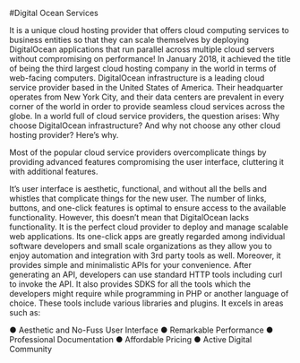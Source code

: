 #Digital Ocean Services

It is a unique cloud hosting provider that offers cloud computing services to business entities so that they can scale themselves by deploying DigitalOcean applications that run parallel across multiple cloud servers without compromising on performance!
In January 2018, it achieved the title of being the third largest cloud hosting company in the world in terms of web-facing computers.
DigitalOcean infrastructure is a leading cloud service provider based in the United States of America. Their headquarter operates from New York City, and their data centers are prevalent in every corner of the world in order to provide seamless cloud services across the globe.
In a world full of cloud service providers, the question arises: Why choose DigitalOcean infrastructure? And why not choose any other cloud hosting provider? Here’s why.

Most of the popular cloud service providers overcomplicate things by providing advanced features compromising the user interface, cluttering it with additional features.

It’s user interface is aesthetic, functional, and without all the bells and whistles that complicate things for the new user. The number of links, buttons, and one-click features is optimal to ensure access to the available functionality. However, this doesn’t mean that DigitalOcean lacks functionality.
It is the perfect cloud provider to deploy and manage scalable web applications. Its one-click apps are greatly regarded among individual software developers and small scale organizations as they allow you to enjoy automation and integration with 3rd party tools as well.
Moreover, it provides simple and minimalistic APIs for your convenience. After generating an API, developers can use standard HTTP tools including curl to invoke the API. It also provides SDKS for all the tools which the developers might require while programming in PHP or another language of choice. These tools include various libraries and plugins. It excels in areas such as:

●	Aesthetic and No-Fuss User Interface
●	Remarkable Performance
●	Professional Documentation
●	Affordable Pricing
●	Active Digital Community
